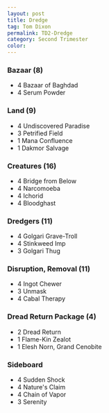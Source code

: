 ```yaml
---
layout: post
title: Dredge
tag: Tom Dixon
permalink: TD2-Dredge
category: Second Trimester
color:
---
```


### Bazaar (8)
- 4 Bazaar of Baghdad
- 4 Serum Powder

### Land (9)
- 4 Undiscovered Paradise
- 3 Petrified Field
- 1 Mana Confluence
- 1 Dakmor Salvage

### Creatures (16)
- 4 Bridge from Below
- 4 Narcomoeba
- 4 Ichorid
- 4 Bloodghast

### Dredgers (11)
- 4 Golgari Grave-Troll
- 4 Stinkweed Imp
- 3 Golgari Thug

### Disruption, Removal (11)
- 4 Ingot Chewer
- 3 Unmask
- 4 Cabal Therapy

### Dread Return Package (4)
- 2 Dread Return
- 1 Flame-Kin Zealot
- 1 Elesh Norn, Grand Cenobite



### Sideboard

- 4 Sudden Shock
- 4 Nature's Claim
- 4 Chain of Vapor
- 3 Serenity

